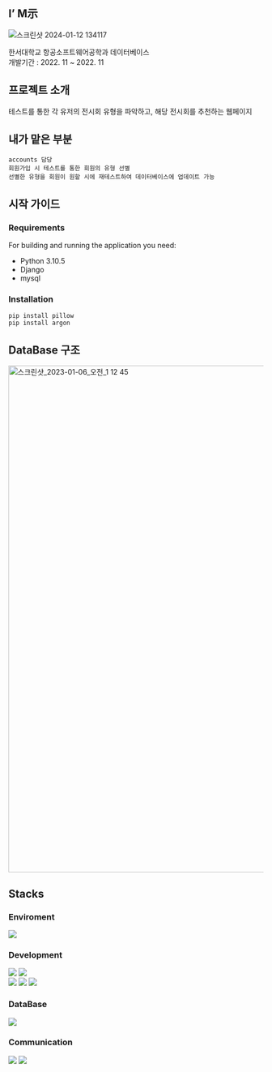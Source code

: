 ## I’ M示
![스크린샷 2024-01-12 134117](https://github.com/westnowise/i-mseeproject/assets/98007431/627e743f-9af6-448e-b7e3-9bf58158c92c)

한서대학교 항공소프트웨어공학과 데이터베이스
<br>
개발기간 : 2022. 11 ~ 2022. 11

## 프로젝트 소개

테스트를 통한 각 유저의 전시회 유형을 파악하고, 해당 전시회를 추천하는 웹페이지

## 내가 맡은 부분
    accounts 담당
    회원가입 시 테스트를 통한 회원의 유형 선별
    선별한 유형을 회원이 원할 시에 재테스트하여 데이터베이스에 업데이트 가능
    
    
## 시작 가이드

### Requirements
For building and running the application you need:

- Python 3.10.5
- Django
- mysql


### Installation

    pip install pillow
    pip install argon

## DataBase 구조
<img width="1000" alt="스크린샷_2023-01-06_오전_1 12 45" src="https://github.com/westnowise/i-mseeproject/assets/98007431/0c4e8731-786e-4d72-8010-0cc08dc8b929">

## Stacks

### Enviroment
<div>
    <img src="https://img.shields.io/badge/vscode-007ACC?style=flat-square&logo=visualstudiocode&logoColor=white">  
</div>
    
    
### Development
<div>
    <img src="https://img.shields.io/badge/python-3776AB?style=flat-square&logo=python&logoColor=white">
    <img src="https://img.shields.io/badge/Django-092E20?style=flat-square&logo=django&logoColor=white"> 
</div>
<div>
    <img src="https://img.shields.io/badge/HTML-E34F26?style=flat-square&logo=html5&logoColor=white"> 
    <img src="https://img.shields.io/badge/css-1572B6?style=flat-square&logo=css3&logoColor=white"> 
    <img src="https://img.shields.io/badge/javascript-F7DF1E?style=flat-square&logo=javascript&logoColor=white">
</div>

### DataBase
<div>
    <img src="https://img.shields.io/badge/mysql-4479A1?style=flat-square&logo=mysql&logoColor=white">
</div>

    
### Communication
<div>
    <img src="https://img.shields.io/badge/kakao-FFCD00?style=flat-square&logo=Kakao&logoColor=white"> 
    <img src="https://img.shields.io/badge/notion-000000?style=flat-square&logo=Notion&logoColor=white"> 
</div>
